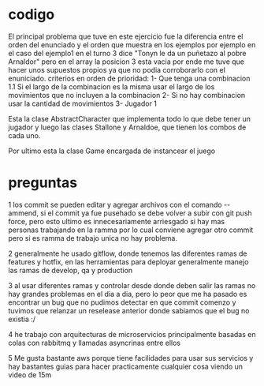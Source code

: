 # codigo

El principal problema que tuve en este ejercicio fue la diferencia entre el orden del enunciado y el orden que muestra en los ejemplos
por ejemplo en el caso del ejemplo1 en el turno 3 dice "Tonyn le da un puñetazo al pobre Arnaldor" pero en el array la posicion 3 esta vacia por
ende me tuve que hacer unos supuestos propios ya que no podia corroborarlo con el enuniciado.
criterios en orden de prioridad:
1- Que tenga una combinacion
1.1 Si el largo de la combinacion es la misma usar el largo de los movimientos que no incluyen a la combinacion
2- Si no hay combinacion usar la cantidad de movimientos
3- Jugador 1

Esta la clase AbstractCharacter que implementa todo lo que debe tener un jugador
y luego las clases Stallone y Arnaldoe, que tienen los combos de cada uno.

Por ultimo esta la clase Game encargada de instancear el juego

# preguntas

1 los commit se pueden editar y agregar archivos con el comando --ammend, si el commit ya fue pusehado se debe volver a subir con git push force, pero esto ultimo
es innecesariamente arriesgado si hay mas personas trabajando en la ramma por lo cual conviene agregar otro commit pero si es ramma de trabajo unica no hay problema.

2 generalmente he usado gitflow, donde tenemos las diferentes ramas de features y hotfix, en las herramientas para deployar generalmente manejo las ramas de develop, qa
y production

3 al usar diferentes ramas y controlar desde donde deben salir las ramas no hay grandes problemas en el dia a dia, pero lo peor que me ha pasado es encontrar un bug
que no pudimos detectar en que commit comenzo y tuvimos que relanzar un reselease anterior donde sabiamos que el bug no existia :/

4 he trabajo con arquitecturas de microservicios principalmente basadas en colas con rabbitmq y llamadas asyncrinas entre ellos

5 Me gusta bastante aws porque tiene facilidades para usar sus servicios y hay bastantes guias para hacer practicamente cualquier cosa viendo un video de 15m
